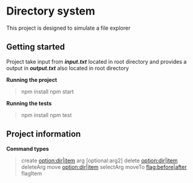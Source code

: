 # Directory system

This project is designed to simulate a file explorer

## Getting started

Project take input from **_input.txt_** located in root directory and provides a output in **_output.txt_** also located in root directory

**Running the project**

> npm install
> npm start

**Running the tests**

> npm install
> npm test

## Project information

**Command types**

> create <option:dir|item> arg [optional:arg2]
> delete <option:dir|item> deleteArg
> move <option:dir|item> selectArg moveTo <flag:before|after> flagItem
